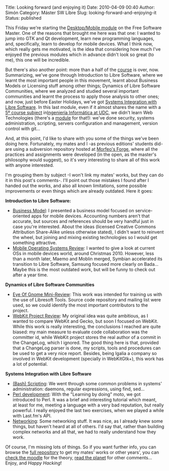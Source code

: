 Title: Looking forward (and enjoying it)
Date: 2010-04-09 00:40
Author: Simón
Category: Máster SW Libre
Slug: looking-forward-and-enjoying-it
Status: published

This Friday we're starting the [Desktop/Mobile
module](http://www.mastersoftwarelibre.com/?page_id=273) on the Free
Software Master. One of the reasons that brought me here was that one: I
wanted to jump into GTK and Qt development, learn new programming
languages, and, specifically, learn to develop for mobile devices. What
I think now, which really gets me motivated, is the idea that
considering how much I've enjoyed the previous modules which in advance
didn't look so great (to me), this one will be incredible.

But there's also another point: more than a half of the
[course](http://www.mastersoftwarelibre.com/?page_id=5) is over, now.
Summarizing, we've gone through Introduction to Libre Software, where we
learnt the most important people in this movement, learnt about Business
Models or Licensing stuff among other things; Dynamics of Libre Software
Communities, where we analyzed and studied several important communities
and learnt the process to apply those analysis to other ones; and now,
just before Easter Holidays, we've got [Systems Integration with Libre
Software](http://www.mastersoftwarelibre.com/?page_id=242). In this last
module, even if it almost shares the name with a [5º course
subject](http://www.tic.udc.es/is-java/) in[Ingeniería Informática at
UDC](http://www.fic.udc.es/MainPage.do), we didn't learn Web
Technologies (there's a
[module](http://www.mastersoftwarelibre.com/?page_id=268) for that!):
we've done security, systems administration, scripting, servers
configuration and management, version control with git...

And, at this point, I'd like to share with you some of the things we've
been doing here. Fortunately, my mates and I -as previous editions'
students did- are using a subversion repository hosted at [Morfeo's
Forge](https://forge.morfeo-project.org/projects/freeswmaster/), where
all the practices and assignments were developed (in the open, as the
master's philosophy would suggest), so it's very interesting to share
all of this work with anyone interested.

I'm grouping them by subject -I won't link my mates' works, but they can
do it in this post's comments-. I'll point out those mistakes I found
after I handed out the works, and also all known limitations, some
possible improvements or even things which are already outdated. Here it
goes:

**Introduction to Libre Software:**

-   [Business
    Model](https://forge.morfeo-project.org/plugins/scmsvn/viewcvs.php/trunk/spenap/isl/business-model/?root=freeswmaster):
    I presented a business model focused on service-oriented apps for
    mobile devices. Accounting numbers aren't that accurate, but sources
    and references should be very handful just in case you're
    interested. About the ideas (licensed Creative Commons Attribution
    Share-Alike unless otherwise stated), I didn't want to reinvent the
    wheel, but joining and mixing existing technologies so I would get
    something attractive.
-   [Mobile Operating Systems
    Review](https://forge.morfeo-project.org/plugins/scmsvn/viewcvs.php/trunk/spenap/isl/mobile-os/?root=freeswmaster):
    I wanted to give a look at current OSs in mobile devices world,
    around Christmas 2010. However, less than a month later, Maemo and
    Moblin merged, Symbian accelerated its transition to Libre Software,
    Samsung focused more clearly on Bada... Maybe this is the most
    outdated work, but will be funny to check out after a year time.

**Dynamics of Libre Software Communities**

-   [Eye Of Gnome
    Mini-Review](https://forge.morfeo-project.org/plugins/scmsvn/viewcvs.php/trunk/spenap/dlsc/eog_exercise/?root=freeswmaster):
    This work was intended for training us with the use of Libresoft
    Tools. Source code repository and mailing list were used, so we
    could identify the most important contributors to the project.
-   [WebKit Project
    Review](https://forge.morfeo-project.org/plugins/scmsvn/viewcvs.php/trunk/spenap/dlsc/webkit_analysis/?root=freeswmaster):
    My original idea was quite ambitious, as I wanted to compare WebKit
    and Gecko, but soon I focused on WebKit. While this work is really
    interesting, the conclusions I reached are quite biased: my main
    measure to evaluate code collaboration was the committer id, while
    WebKit project stores the real author of a commit in the ChangeLog,
    which I ignored. The good thing here is that, provided that a
    ChangeLog parser is done, my scripts, tools and procedures can be
    used to get a very nice report. Besides, being Igalia a company so
    involved in WebKit development (specially in WebKitGtk+), this work
    has a lot of potential.

**Systems Integration with Libre Software**

-   [(Bash)
    Scripting](https://forge.morfeo-project.org/plugins/scmsvn/viewcvs.php/trunk/spenap/ias/scripting/?root=freeswmaster):
    We went through some common problems in systems' administration:
    daemons, regular expressions, using find, sed...
-   [Perl
    development](https://forge.morfeo-project.org/plugins/scmsvn/viewcvs.php/trunk/spenap/ias/perl/?root=freeswmaster):
    With the "Learning by doing" moto, we got introduced to Perl. It was
    a brief and interesting tutorial which meant, at least for me,
    meeting a language with a very bad reputation, but really powerful.
    I really enjoyed the last two exercises, when we played a while with
    Last.fm's API.
-   [Networking](https://forge.morfeo-project.org/plugins/scmsvn/viewcvs.php/trunk/spenap/ias/networking/?root=freeswmaster):
    Some networking stuff. It was nice, as I already knew some things,
    but haven't heard at all of others. I'd say that, rather than
    building complex networks and all that, we had to really understand
    how they work.

Of course, I'm missing lots of things. So if you want further info, you
can browse the [full
repository](https://forge.morfeo-project.org/projects/freeswmaster/) to
get my mates' works or other years', you can [check the
moodle](http://gsyc.escet.urjc.es/moodle/course/category.php?id=17) for
the theory, [read the planet](http://planet.mswl.igalia.com/) for other
comments... Enjoy, and *Happy Hacking*!
